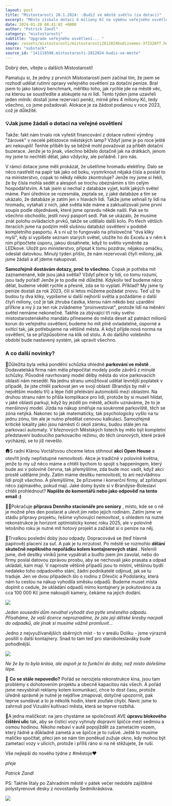```yaml
---
layout: post
title: "Místostarosti 28.1.2024: 💡Budiž ve městě světlo (za dotaci)"
excerpt: "Město získalo dotaci 4 miliony Kč na výměnu veřejného osvětlení za úsporné LED technologie po roce příprav, během nichž vznikla podrobná databáze lamp. Díky tomu lze nyní efektivně plánovat další modernizace a žádat o další dotace. Zároveň se řešilo parkování – po analýze bylo rozhodnuto zachovat jednu společnou zónu namísto původně navrhovaného dělení na více oblastí."
date: 2024-01-28 08:41:02 +0000
author: "Patrick Zandl"
category: "mistostarosti"
subtitle: "Upgrade veřejného osvětlení... "
image: /assets/mistostarosti/mistostarosti2812024budizvemes-3f3320ff.heic
source: "substack"
source_id: "141118598.mistostarosti-2812024-budiz-ve-meste"
---
```


Dobrý den, vítejte u dalších Místostarostí!

Pamatuju si, že jedny z prvních Místostarostí jsem začínal tím, že jsem se rozhodl udělat rutinní opravy veřejného osvětlení za dotační peníze. Bral jsem to jako takový benchmark, měřítko toho, jak rychle jde na městě věc, na kterou se soustředíte a alokujete na ni lidi. Tento týden jsme uzavřeli jeden milník: dostali jsme rezervaci peněz, mírně přes 4 miliony Kč, tedy všechno, co jsme požadovali. Alokace je za žádost podanou v roce 2023, což je důležité.

### 💡Jak jsme žádali o dotaci na veřejné osvětlení

Takže: fakt nám trvalo rok vyřešit financování z dotace rutinní výměny "žárovek" v necelé pětistovce městských lamp? Vždyť jsme je po roce ještě ani nekoupili! Tenhle příběh by se běžně mohl považovat za příběh dotační buzerace. Jenže je to jinak, všechno běželo dotačně jak na drátkách, jenom my jsme to nechtěli dělat, jako vždycky, ale pořádně. I pro nás.

V rámci dotace jsme měli prokázat, že ušetříme hromadu elektřiny. Dalo se něco nastřelit na papír tak jako od boku, vysmrknout nějaká čísla a poslat to na ministerstvo, copak to někdy někdo zkontroluje? Jenže my jsme si řekli, že by čísla mohla sedět a alespoň se trochu obeznámím s tím celým hospodářstvím. A tak jsem si nechal z databáze vyjet, kolik jakých světel máme. Paní úřednice se rozesmála, zeptala se, z jaké databáze a tím se ukázalo, že databáze je zatím jen v hlavách lidí. Takže jsme sehnali ty lidi na hromadu, vytahali z nich, jaké světla kde máme a zaktualizovali jsme první soupis podle objednávek, které jsme opravdu někde našli. Pak se to všechno obchodilo, jestli nový pasport sedí. Pak se ukázalo, že musíme znát polohu ovládacích prvků, takže se udělalo další kolo. Po třech větších iteracích jsme na podzim měli slušnou databázi osvětlení v podobě kompletního pasportu. A s ní už to fungovalo na příslovečné "dva kliky myší", kdy si vypíšete seznam starých světel, uložíte ho do Excelu a v něm k nim připočtete úsporu, jakou dosáhnete, když to světlo vyměníte za LEDkové. Uložit pro ministerstvo, připsat k tomu pozdrav, nějakou omáčku, odeslat datovkou. Minulý týden přišlo, že nám rezervovali čtyři miliony, jak jsme žádali a ať jdeme nakupovat.

**Samozřejmě dostávám dotazy, proč to všechno.** Copak je potřeba mít zaznamenané, kde jsou jaká světla? Vždyť přece ty lidi, co tomu rozumí, jsou tady pořád! Jenže je to podle mě důležité. Kdykoliv teď budeme něco dělat, budeme vědět rychle a přesně, zda se to vyplatí. Příklad? My jsme ty peníze dostali za rok 2023, čili si letos můžeme požádat znovu. Teď už to budou ty dva kliky, vypíšeme si další nejhorší světla a požádáme o další čtyři miliony, což je tak zhruba částka, kterou nám někdo bez uzardění přiřkne a my ji za ten rok zvládneme "proinvestovat", protože lidí na měnění světel nemáme nekonečně. Takhle za zbývající tři roky svého místostarostenského mandátu přineseme do města deset až patnáct milionů korun do veřejného osvětlení, budeme ho mít plně ovladatelné, úsporné a svítící tak, jak potřebujeme na většině města. A když přijde nová norma na osvětlení, ta se přizpůsobíme na klik od stolu. A do dalšího volebního období bude nastavený systém, jak upravit všechno.

### A co další novinky?

🚗Důležitá byla velká pondělní schůzka ohledně **parkování ve městě** . Dodavatelská firma nám měla přepočítat modely podle závěrů z minulé schůzky. Původně navrhovaný model dělby města do více parkovacích oblastí nám neseděl. Na jednu stranu umožňoval udělat levnější poplatek v případě, že jste chtěli parkovat jen ve svojí oblasti (Brandýs by měl v největším modelu tři) a lépe řídit přelévání automobilů mezi oblastmi. Na druhou stranu nám to přišla komplikace pro lidi, protože by si museli hlídat, v jaké oblasti parkují, když by jezdili po městě, ačkoliv uznáváme, že to je menšinový model. Jízda na nákup směřuje na soukromé parkoviště, těch se zóna netýká. Nakonec to jak matematicky, tak psychologicky vyšlo na tu jednu zónu, tím ale je nutno předělat cenovou kalkulaci. Samozřejmě kritické lokality jako jsou náměstí či okolí zámku, budou stále jen na parkovací automaty. V březnových Městských listech by mělo být kompletní představení budoucího parkovacího režimu, do těch únorových, které právě vycházejí, se to již nevešlo.

🛖S radní Klárou Voctářovou chceme letos stihnout **akci Open House** a otevřít jindy nepřístupné nemovitosti. Akce je tradičně v polovině května, jenže to my už něco máme a chtěli bychom to spojit s happeningem, který bude asi v polovině června, tak přemýšlíme, zda bude moc vadit, když akci prostě uděláme jindy. Zatím máme desítku nemovitostí, to ani nezvládnou lidi projít všechno. A přemýšlíme, že přizveme i komerční firmy, ať zpřístupní něco zajímavého, pokud mají. Jaké domy byste si v Brandýse-Boleslavi chtěli prohlédnout? **Napište do komentářů nebo jako odpověď na tento email :)**

👵🏻Pokračuje **příprava Denního stacionáře pro seniory** , místo, kde se o ně je možné přes den postarat a ulevit jim nebo jejich rodinám. Zatím jsme ve stádiu přípravy projektu, řešíme vyhovující nemovitost, s ohledem na nutné rekonstrukce je horizont optimisticky konec roku 2025, ale v polovině letošního roku je nutné mít hotový projekt a zažádat si o peníze na něj.

🚮Trvalkou poslední doby jsou odpady. Dopracovává se (teď hlavně papírově) placení za suť. A pak je tu mrzutost. Po městě se rozmohlo **dělání skutečně nepěkného nepořádku kolem kontajnerových stání** . Nelenili jsme, dvě desítky viníků jsme vypátrali a buďto jsem jim zavolal, nebo do firmy poslal datovou zprávou prosbu, aby se nechovali jako prasata a odpad ukládali, kam mají. V naprosté většině případů jsou to místní, většinou bydlí nedaleko toho odpadového stání, žádní podnikatelé odjinud, jak se tu traduje. Jen ve dvou případech šlo o rodinu z Dřevčic a Podolanky, která nám tu cestou na nákup vyhodila směsku odpadů. Budeme muset místa doplnit o cedule, že ukládání odpadů mimo kontajnery je pokutováno a za cca 100 000 Kč jsme nakoupili kamery, čekáme na jejich dodání.

![](/assets/mistostarosti/mistostarosti2812024budizvemes-3f3320ff.heic)

*Jeden sousední dům neváhal vyhodit dva pytle směsného odpadu. Přísaháme, že vaší dcerce neprozradíme, že jste její dětské kresby nacpali do odpadků, ale jinak si musíme vážně promluvit…*

Jedno z nejvyužívanějších sběrných míst - to v areálu Dolíku - jsme výrazně posílili o další kontajnery. Snad to tam teď pro staroboleslaváky bude pohodlnější.

![](/assets/mistostarosti/mistostarosti2812024budizvemes-b58ec8dc.jpeg)

*Ne že by to byla krása, ale aspoň je to funkční do doby, než místo dořešíme lépe.*

🚧 **Co se stále nepovedlo?** Pořád se nerozjela rekonstrukce kina, jsou tam problémy s dohotovením projektu a obecně kapacitou nás všech. A pořád jsme nevysbírali reklamy kolem komunikací, chce to dost času, protože úředně správně je nutné je nejdříve zmapoval, dotyčné upozornit, pak teprve sundávat a to je několik hodin, které zoufale chybí. Navíc jsme to zahrnuli pod Vizuální kultivaci města, která se teprve rozbíhá.

🥳A jedna maličkost: na jaro chystáme se společností AVE **úpravu blokového čištění ulic** tak, aby se čistící vozy vyhnuly dopravní špičce mezi sedmou a osmou hodinou. Nikoho nebaví v autě popojíždět za zametacím vozem, který řádně a důkladně zametá a ve špičce je to rušivé. Ještě to musíme maličko spočítat, přeci jen se nám tím poněkud zužuje okno, kdy mohou být zametací vozy v ulicích, protože i příliš ráno si na ně stěžujete, že ruší.

Vše nejlepší do nového týdne z #městoje♥️

*přeje*

*Patrick Zandl*

PS: Takhle lítaly po Zahradním městě v pátek večer nedobře zajištěné polystyrenové desky z novostavby Sedmikráskova.

![](/assets/mistostarosti/mistostarosti2812024budizvemes-5bfda978.png)